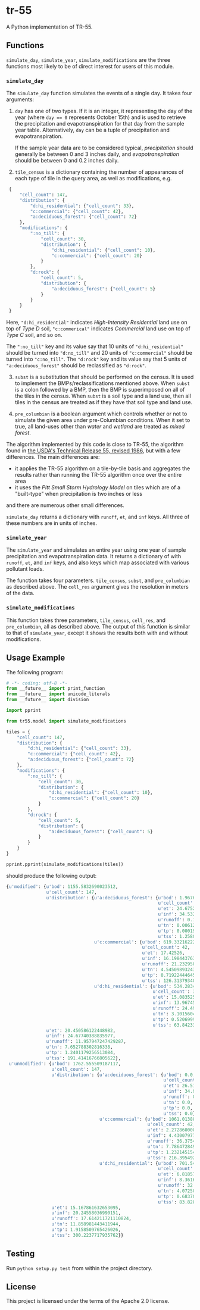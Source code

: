 # tr-55

A Python implementation of TR-55.

## Functions

`simulate_day`, `simulate_year`, `simulate_modifications` are the three functions most likely to be of direct interest for users of this module.

### `simulate_day`

The `simulate_day` function simulates the events of a single day.  It takes four arguments:

   1. `day` has one of two types.  If it is an integer, it representing the day of the year (where `day == 0` represents October 15th) and is used to retrieve the precipitation and evapotranspiration for that day from the sample year table.  Alternatively, `day` can be a tuple of precipitation and evapotranspiration.

      If the sample year data are to be considered typical, *precipitation* should generally be between 0 and 3 inches daily, and *evapotranspiration* should be between 0 and 0.2 inches daily.

   2. `tile_census` is a dictionary containing the number of appearances of each type of tile in the query area, as well as modifications, e.g.
   ```Python
    {
        "cell_count": 147,
        "distribution": {
            "d:hi_residential": {"cell_count": 33},
            "c:commercial": {"cell_count": 42},
            "a:deciduous_forest": {"cell_count": 72}
        },
        "modifications": {
            ":no_till": {
                "cell_count": 30,
                "distribution": {
                    "d:hi_residential": {"cell_count": 10},
                    "c:commercial": {"cell_count": 20}
                }
            },
            "d:rock": {
                "cell_count": 5,
                "distribution": {
                    "a:deciduous_forest": {"cell_count": 5}
                }
            }
        }
    }
   ```
   Here, `"d:hi_residential"` indicates *High-Intensity Residential* land use on top of *Type D* soil, `"c:commerical"` indicates *Commercial* land use on top of *Type C* soil, and so on.

   The `":no_till"` key and its value say that 10 units of `"d:hi_residential"` should be turned into `"d:no_till"` and 20 units of `"c:commercial"` should be turned into `"c:no_till"`.  The `"d:rock"` key and its value say that 5 units of `"a:deciduous_forest"` should be reclassified as `"d:rock"`.

   3. `subst` is a substitution that should be performed on the census.  It is used to implement the BMPs/reclassifications mentioned above.  When `subst` is a colon followed by a BMP, then the BMP is superimposed on all of the tiles in the census.  When `subst` is a soil type and a land use, then all tiles in the census are treated as if they have that soil type and land use.

   4. `pre_columbian` is a boolean argument which controls whether or not to simulate the given area under pre-Columbian conditions.  When it set to true, all land-uses other than *water* and *wetland* are treated as *mixed forest*.

The algorithm implemented by this code is close to TR-55, the algorithm found in [the USDA's Technical Release 55, revised 1986](http://www.cpesc.org/reference/tr55.pdf), but with a few differences.  The main differences are:

   * it applies the TR-55 algorithm on a tile-by-tile basis and aggregates the results rather than running the TR-55 algorithm once over the entire area
   * it uses the *Pitt Small Storm Hydrology Model* on tiles which are of a "built-type" when precipitation is two inches or less

and there are numerous other small differences.

`simulate_day` returns a dictionary with `runoff`, `et`, and `inf` keys.  All three of these numbers are in units of inches.

### `simulate_year`

The `simulate_year` and simulates an entire year using one year of sample precipitation and evapotranspiration data.  It returns a dictionary of with `runoff`, `et`, and `inf` keys, and also keys which map associated with various pollutant loads.

The function takes four parameters.  `tile_census`, `subst`, and `pre_columbian` as described above.  The `cell_res` argument gives the resolution in meters of the data.

### `simulate_modifications`

This function takes three parameters, `tile_census`, `cell_res`, and `pre_columbian`, all as described above.  The output of this function is similar to that of `simulate_year`, except it shows the results both with and without modifications.

## Usage Example

The following program:
```Python
# -*- coding: utf-8 -*-
from __future__ import print_function
from __future__ import unicode_literals
from __future__ import division

import pprint

from tr55.model import simulate_modifications

tiles = {
    "cell_count": 147,
    "distribution": {
        "d:hi_residential": {"cell_count": 33},
        "c:commercial": {"cell_count": 42},
        "a:deciduous_forest": {"cell_count": 72}
    },
    "modifications": {
        ":no_till": {
            "cell_count": 30,
            "distribution": {
                "d:hi_residential": {"cell_count": 10},
                "c:commercial": {"cell_count": 20}
            }
        },
        "d:rock": {
            "cell_count": 5,
            "distribution": {
                "a:deciduous_forest": {"cell_count": 5}
            }
        }
    }
}

pprint.pprint(simulate_modifications(tiles))
```
should produce the following output:
```Python
{u'modified': {u'bod': 1155.5832690023512,
               u'cell_count': 147,
               u'distribution': {u'a:deciduous_forest': {u'bod': 1.9676947491691286,
                                                         u'cell_count': 72,
                                                         u'et': 24.675262500000017,
                                                         u'inf': 34.53218880673186,
                                                         u'runoff': 0.7999320266014792,
                                                         u'tn': 0.006128885284297285,
                                                         u'tp': 0.00019354374581991428,
                                                         u'tss': 1.258034347829443},
                                 u'c:commercial': {u'bod': 619.3321622220828,
                                                   u'cell_count': 42,
                                                   u'et': 17.42526,
                                                   u'inf': 16.198443763932524,
                                                   u'runoff': 21.23295052178176,
                                                   u'tn': 4.545098932436254,
                                                   u'tp': 0.7192244464514511,
                                                   u'tss': 126.3137934080361},
                                 u'd:hi_residential': {u'bod': 534.2834120310993,
                                                       u'cell_count': 33,
                                                       u'et': 15.08352545454543,
                                                       u'inf': 13.967458770273502,
                                                       u'runoff': 24.498158107332266,
                                                       u'tn': 3.101560485095788,
                                                       u'tp': 0.5206999354540374,
                                                       u'tss': 63.842339912190674}},
               u'et': 20.450586122448982,
               u'inf': 24.67740388835977,
               u'runoff': 11.957947247429287,
               u'tn': 7.652788302816338,
               u'tp': 1.2401179256513084,
               u'tss': 191.41416766805622},
 u'unmodified': {u'bod': 1762.555509187117,
                 u'cell_count': 147,
                 u'distribution': {u'a:deciduous_forest': {u'bod': 0.0,
                                                           u'cell_count': 72,
                                                           u'et': 26.51670000000007,
                                                           u'inf': 34.91810000000001,
                                                           u'runoff': 0.0,
                                                           u'tn': 0.0,
                                                           u'tp': 0.0,
                                                           u'tss': 0.0},
                                   u'c:commercial': {u'bod': 1061.0138827829708,
                                                     u'cell_count': 42,
                                                     u'et': 2.272860000000005,
                                                     u'inf': 4.430079770137537,
                                                     u'runoff': 36.375400229862464,
                                                     u'tn': 7.786472849455671,
                                                     u'tp': 1.2321451541995787,
                                                     u'tss': 216.39549270630107},
                                   u'd:hi_residential': {u'bod': 701.5416264041463,
                                                         u'cell_count': 33,
                                                         u'et': 6.818579999999993,
                                                         u'inf': 8.361629213022574,
                                                         u'runoff': 32.167342828759615,
                                                         u'tn': 4.072508593956273,
                                                         u'tp': 0.6837058223430238,
                                                         u'tss': 83.8282790872751}},
                 u'et': 15.167861632653095,
                 u'inf': 20.24558036990151,
                 u'runoff': 17.614211721110824,
                 u'tn': 11.858981443411944,
                 u'tp': 1.9158509765426026,
                 u'tss': 300.2237717935762}}
```

## Testing

Run `python setup.py test` from within the project directory.

## License
This project is licensed under the terms of the Apache 2.0 license.
